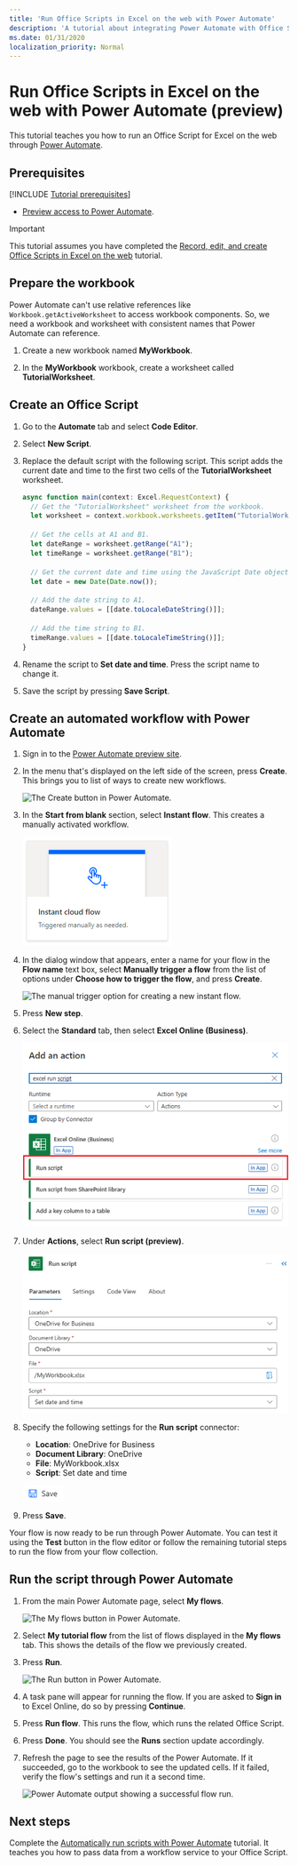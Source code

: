 ```yaml
---
title: 'Run Office Scripts in Excel on the web with Power Automate'
description: 'A tutorial about integrating Power Automate with Office Scripts using a manual trigger.'
ms.date: 01/31/2020
localization_priority: Normal
---
```


# Run Office Scripts in Excel on the web with Power Automate (preview)

This tutorial teaches you how to run an Office Script for Excel on the web through [Power Automate](https://flow.microsoft.com).

## Prerequisites

[!INCLUDE [Tutorial prerequisites](../includes/tutorial-prerequisites.md)]

- [Preview access to Power Automate](https://flow.microsoft.com/blog/flow-preview-program/).

> [!IMPORTANT]
> This tutorial assumes you have completed the [Record, edit, and create Office Scripts in Excel on the web](excel-tutorial.md) tutorial.

## Prepare the workbook

Power Automate can't use relative references like `Workbook.getActiveWorksheet` to access workbook components. So, we need a workbook and worksheet with consistent names that Power Automate can reference.

1. Create a new workbook named **MyWorkbook**.

2. In the **MyWorkbook** workbook, create a worksheet called **TutorialWorksheet**.

## Create an Office Script

1. Go to the **Automate** tab and select **Code Editor**.

2. Select **New Script**.

3. Replace the default script with the following script. This script adds the current date and time to the first two cells of the **TutorialWorksheet** worksheet.

    ```TypeScript
    async function main(context: Excel.RequestContext) {
      // Get the "TutorialWorksheet" worksheet from the workbook.
      let worksheet = context.workbook.worksheets.getItem("TutorialWorksheet")

      // Get the cells at A1 and B1.
      let dateRange = worksheet.getRange("A1");
      let timeRange = worksheet.getRange("B1");

      // Get the current date and time using the JavaScript Date object.
      let date = new Date(Date.now());

      // Add the date string to A1.
      dateRange.values = [[date.toLocaleDateString()]];

      // Add the time string to B1.
      timeRange.values = [[date.toLocaleTimeString()]];
    }
    ```

4. Rename the script to **Set date and time**. Press the script name to change it.

5. Save the script by pressing **Save Script**.

## Create an automated workflow with Power Automate

1. Sign in to the [Power Automate preview site](https://preview.flow.microsoft.com).

2. In the menu that's displayed on the left side of the screen, press **Create**. This brings you to list of ways to create new workflows.

    ![The Create button in Power Automate.](../images/power-automate-tutorial-1.png)

3. In the **Start from blank** section, select **Instant flow**. This creates a manually activated workflow.

    ![The Instant flow option for creating a new workflow.](../images/power-automate-tutorial-2.png)

4. In the dialog window that appears, enter a name for your flow in the **Flow name** text box, select **Manually trigger a flow** from the list of options under **Choose how to trigger the flow**, and press **Create**.

    ![The manual trigger option for creating a new instant flow.](../images/power-automate-tutorial-3.png)

5. Press **New step**.

6. Select the **Standard** tab, then select **Excel Online (Business)**.

    ![The Power Automate option for Excel Online (Business).](../images/power-automate-tutorial-4.png)

7. Under **Actions**, select **Run script (preview)**.

    ![The Power Automate action option for Run script (preview).](../images/power-automate-tutorial-5.png)

8. Specify the following settings for the **Run script** connector:

    - **Location**: OneDrive for Business
    - **Document Library**: OneDrive
    - **File**: MyWorkbook.xlsx
    - **Script**: Set date and time

    ![The connector settings for running a script in Power Automate.](../images/power-automate-tutorial-6.png)

9. Press **Save**.

Your flow is now ready to be run through Power Automate. You can test it using the **Test** button in the flow editor or follow the remaining tutorial steps to run the flow from your flow collection.

## Run the script through Power Automate

1. From the main Power Automate page, select **My flows**.

    ![The My flows button in Power Automate.](../images/power-automate-tutorial-7.png)

2. Select **My tutorial flow** from the list of flows displayed in the **My flows** tab. This shows the details of the flow we previously created.

3. Press **Run**.

    ![The Run button in Power Automate.](../images/power-automate-tutorial-8.png)

4. A task pane will appear for running the flow. If you are asked to **Sign in** to Excel Online, do so by pressing **Continue**.

5. Press **Run flow**. This runs the flow, which runs the related Office Script.

6. Press **Done**. You should see the **Runs** section update accordingly.

7. Refresh the page to see the results of the Power Automate. If it succeeded, go to the workbook to see the updated cells. If it failed, verify the flow's settings and run it a second time.

    ![Power Automate output showing a successful flow run.](../images/power-automate-tutorial-9.png)

## Next steps

Complete the [Automatically run scripts with Power Automate](excel-power-automate-trigger.md) tutorial. It teaches you how to pass data from a workflow service to your Office Script.
